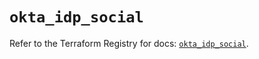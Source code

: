 # `okta_idp_social`

Refer to the Terraform Registry for docs: [`okta_idp_social`](https://registry.terraform.io/providers/okta/okta/4.18.0/docs/resources/idp_social).
